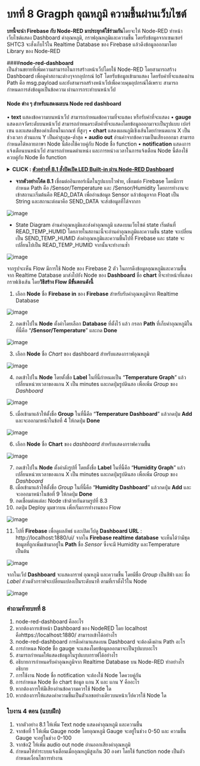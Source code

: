 # บทที่ 8 Gragph อุณหภูมิ ความชื้นผ่านเว็บไซต์

**บทนี้จะนำ Firebase กับ Node-RED มาประยุกต์ใช้ร่วมกัน**โดยจะให้ Node-RED ทำหน้าเว็บไซต์แสดง Dashboard ค่าอุณหภูมิ, กราฟอุณหภูมิและความชื้น โดยรับข้อมูลจากเซนเซอร์ SHTC3 จะสั่งเก็บไว้ใน Realtime Database ของ Firebase แล้วดึงข้อมูลออกมาโดย Library ของ Node-RED

####**node-red-dashboard**	
เป็นส่วนขยายที่เพิ่มความสามารถในการสร้างหน้าเว็ปโดยใช้ Node-RED โดยสามารถสร้าง Dashboard เพื่อดูค่าสถานะต่างๆจากอุปกรณ์ IoT โดยรับข้อมูลเข้ามาแสดง โดยรับค่าที่จะแสดงผ่าน Path คือ msg.payload และยังสามารถสร้างหน้าเว็ปเพื่อควบคุมอุปกรณ์ได้เพราะ สามารถกำหนดการส่งข้อมูลเป็นข้อความ ผ่านการกระทำบนหน้าเว็ป

#### **Node ต่าง ๆ สำหรับแสดงผลบน Node red dashboard**
•	**text** แสดงข้อความบนหน้าเว็ป สามารถกำหนดข้อความที่จะแสดง หรือรับค่าที่จะแสดง
•	**gauge** แสดงเกจวัดระดับบนหน้าเว็ป สามารถกำหนดระดับค่าที่จะแสดงโดยข้อมูลออกมาจะเป็นรูปแบบ เปอร์เซน และแสดงสีของค่าเตือนในเกณฑ์ ที่สูงๆ 
•	**chart** แสดงแผนภูมิเชิงเส้นโดยกำหนดแกน X เป็นช่วงเวลา ส่วนแกน Y เป็นค่าสูงสุด-ต่ำสุด 
•	**audio out** อ่านค่าจากข้อความเป็นเสียงออกมา สามารถกำหนดได้หลายภาษา Node นี้ต้องใช้ควบคู่กับ Node ชื่อ function
•	**notification** แสดงการแจ้งเตือนบนหน้าเว็ป สามารถกำหนดตำแหน่ง และการหน่วงเวลาในการแจ้งเตือน Node นี้ต้องใช้ควบคู่กับ Node ชื่อ function

**<details><summary>CLICK : <ins>ตัวอย่างที่ 8.1 สั่งปิดเปิด LED Built-in ผ่าน Node-RED Dashboard</ins></summary>**
<p>

```ruby
#include <Arduino.h>
#include "SHTC3.h"
#include <Firebase_ESP_Client.h> // Firebase library
#include <ESP8266WiFi.h>
#include "addons/TokenHelper.h" // Firebase token generation
#include "addons/RTDBHelper.h"  // Firebase Realtime Database helper
#define WIFI_SSID "xxxxx"
#define WIFI_PASSWORD "xxxxx"
#define API_KEY "xxxxx"         // API key ของ Firebase ที่ได้รับจากการสร้างโปรเจคใน Firebase Console
#define USER_EMAIL "xxxxx@xxxxx.xx"      // อีเมลของบัญชี Firebase ที่ใช้สำหรับเข้าสู่ระบบ
#define USER_PASSWORD "xxxxx"           // รหัสผ่านของบัญชี Firebase ที่ใช้สำหรับเข้าสู่ระบบ
#define DATABASE_URL "https://xxxxx.xxx/"      // URL ของ Firebase Realtime Database
void readTempHumid();                              // ฟังก์ชันสำหรับอ่านค่าอุณหภูมิและความชื้นจากเซ็นเซอร์
void sendDataToFirebase(String path, float value); // ฟังก์ชันสำหรับส่งค่าอุณหภูมิและความชื้นไปยัง Firebase
FirebaseData fbdo;          // Object สำหรับเก็บข้อมูลที่ได้จาก Firebase
FirebaseAuth auth;         // Object สำหรับเก็บข้อมูลการเข้าสู่ระบบ
FirebaseConfig config;       // Object สำหรับเก็บข้อมูลการเชื่อมต่อ Firebase
String uid;                        // ตัวแปรสำหรับเก็บค่า User ID
String databasePath;            // ตัวแปรสำหรับเก็บค่า path ของ Firebase Realtime Database
String tempPath;                    // ตัวแปรสำหรับเก็บค่า path ของ Firebase Realtime Database สำหรับอุณหภูมิ
String humPath;                    // ตัวแปรสำหรับเก็บค่า path ของ Firebase Realtime Database สำหรับความชื้น
SHTC3 shtc3(Wire);                                 
float temperature;                                
float humidity;                                   
const int READ_TEMP_HUMID = 0;
const int SEND_TEMP_HUMID = 1;
int state;
void initWiFi()
{
    WiFi.begin(WIFI_SSID, WIFI_PASSWORD);
    Serial.print("Connecting to WiFi ..");
    while (WiFi.status() != WL_CONNECTED)
    {
        Serial.print('.');
        delay(1000);
    }
    Serial.println(WiFi.localIP());
    Serial.println();
}
void setup()
{
    state = READ_TEMP_HUMID;
    Serial.begin(115200);
    Wire.begin();
    initWiFi();
    config.api_key = API_KEY; // ตั้งค่า API key
    auth.user.email = USER_EMAIL; // ตั้งค่าอีเมลของบัญชี Firebase
    auth.user.password = USER_PASSWORD; // ตั้งค่ารหัสผ่านของบัญชี Firebase
    config.database_url = DATABASE_URL; // ตั้งค่า URL ของ Firebase Realtime Database
    Firebase.reconnectWiFi(true); // ตั้งค่าให้ Firebase ทำการเชื่อมต่อ WiFi ใหม่เมื่อเกิดการตัดสัญญาณ
    fbdo.setResponseSize(4096); // ตั้งค่าขนาดของข้อมูลที่ Firebase ส่งกลับมาให้เก็บไว้ใน Object
    config.token_status_callback = tokenStatusCallback; // ตั้งค่า callback function สำหรับการตรวจสอบสถานะของ Firebase token
    config.max_token_generation_retry = 5; // ตั้งค่าจำนวนครั้งที่ Firebase จะทำการสร้าง token ใหม่หากเกิดข้อผิดพลาด
    Firebase.begin(&config, &auth); // เริ่มต้นการทำงานของ Firebase
    Serial.println("Getting User UID");
    // ตรวจสอบสถานะของ Firebase token ว่ามีการสร้าง token แล้วหรือยัง
    while ((auth.token.uid) == "")
    {
        Serial.print('.');
        delay(1000);
    }
    databasePath = "Sensor"; // ตั้งค่า path ของ Firebase Realtime Database
    tempPath = databasePath + "Temperature"; // ตั้งค่า path ของ Firebase Realtime Database สำหรับอุณหภูมิ
    humPath = databasePath + "Humidity";     // ตั้งค่า path ของ Firebase Realtime Database สำหรับความชื้น
}
void loop()
{
    switch (state)
    {
    case READ_TEMP_HUMID:
        readTempHumid();
        state = SEND_TEMP_HUMID;
        break;
    case SEND_TEMP_HUMID:
        sendDataToFirebase(tempPath, temperature); // ส่งค่าอุณหภูมิ และ path ไปยังฟังก์ชัน sendDataToFirebase
        sendDataToFirebase(humPath, humidity); // ส่งค่าความชื้น และ path ไปยังฟังก์ชัน sendDataToFirebase
        state = READ_TEMP_HUMID;
        break;
    }
}
void readTempHumid()
{
    shtc3.begin(true);
    shtc3.sample();
    // ถ้า Firebase พร้อมทำงาน จะเก็บค่าอุณหภูมิและความชื้น
    if (Firebase.ready())
    {
        delay(2000);
        temperature = shtc3.readTempC();
        humidity = shtc3.readHumidity();
    }
}
void sendDataToFirebase(String path, float value)
{
    // ถ้าส่งค่าไปยัง Firebase สำเร็จจะแสดงข้อความ "PASSED" และแสดง path และ type ของข้อมูลที่ Firebase ส่งกลับมา
    if (Firebase.RTDB.setFloat(&fbdo, path.c_str(), value))
    {
        Serial.print("Writing value: ");
        Serial.print(value);
        Serial.print(" on the following path: ");
        Serial.println(path);
        Serial.println("PASSED");
        Serial.println("PATH: " + fbdo.dataPath());
        Serial.println("TYPE: " + fbdo.dataType());
    }
    // ถ้าส่งค่าไปยัง Firebase ไม่สำเร็จจะแสดงข้อความ "FAILED" และแสดงเหตุผลที่เกิดข้อผิดพลาด
    else
    {
        Serial.println("FAILED");
        Serial.println("REASON: " + fbdo.errorReason());
    }
}
```
<p>
</details>

* **จากตัวอย่างโค้ด 8.1** เชื่อมต่ออินเทอร์เน็ตในรูปแบบไวฟาย, เชื่อมต่อ Firebase โดยมีการกำหนด Path คือ /Sensor/Temperature และ /Sensor/Humidity โดยการทำงานจะเข้าสถานะเริ่มต้นคือ READ_DATA เพื่ออ่านข้อมูล Sensor แล้วข้อมูลจาก Float เป็น String และสถานะต่อมาคือ SEND_DATA จะส่งข้อมูลที่ได้จากกา

![image](image/8.2-state-readSent-web.png)

* State Diagram อ่านค่าอุณหภูมิและส่งค่าอุณหภูมิ แสดงบนเว็บไซต์ state เริ่มต้นที่ READ_TEMP_HUMID โดยภายในสถานะนี้จะอ่านค่าอุณหภูมิและความชื้น state จะเปลี่ยนเป็น SEND_TEMP_HUMID ส่งค่าอุณหภูมิและความชื้นไปที่ Firebase และ state จะเปลี่ยนไปเป็น READ_TEMP_HUMID จากนั้นจะทำงานซ้ำ

![image](image/8.3-setNodeRED-shtc3.png)

จากรูปจะเห็น Flow มีการใช้ Node ของ Firebase 2 ตัว ในการดึงข้อมูลอุณหภูมิและความชื้น จาก Realtime Database มาส่งไปยัง Node ของ **Dashboard** ชื่อ **chart** ที่จะทำหน้าที่แสดงกราฟเชิงเส้น โดย**วิธีสร้าง Flow มีขั้นตอนดังนี้**

1.	เลือก **Node** ชื่อ **Firebase in** ของ **Firebase** สำหรับรับค่าอุณหภูมิจาก Realtime Database 

![image](image/8.4-NodeFirebase.png)

2.	กดเข้าไปใน **Node** ตั้งค่าโดยเลือก **Database** ที่ตั้งไว้ แล้ว กรอก **Path** ที่เก็บค่าอุณหภูมิในที่นี้คือ “**/Sensor/Temperature**” และกด **Done**

![image](image/8.5-SetNode.png)

3.	เลือก **Node** ชื่อ *Chart* ของ dashboard สำหรับแสดงกราฟอุณหภูมิ

![image](image/8.6-N_Chart.png)

4.	กดเข้าไปใน **Node** โดยตั้งชื่อ **Label** ในที่นี้กำหนดเป็น “**Temperature Graph**” แล้วเปลี่ยนหน่วยเวลาของแกน X เป็น minutes และกดปุ่มรูปดินสอ เพื่อเพิ่ม *Group* ของ *Dashboard*

![image](image/8.7-SetNodeChart.png)

5.	เมื่อเข้ามาแล้วให้ตั้งชื่อ **Group** ในที่นี้คือ “**Temperature Dashboard**” แล้วกดปุ่ม **Add** และจะออกมาหน้าในข้อที่ 4 ให้กดปุ่ม **Done**

![image](image/8.8-SetNode.png)

6.	เลือก **Node** ชื่อ **Chart** ของ *dashboard* สำหรับแสดงกราฟความชื้น

![image](image/8.9-SetNode.png)

7.	กดเข้าไปใน **Node** ตั้งค่าดังรูปที่ โดยตั้งชื่อ **Label** ในที่นี้คือ “**Humidity Graph**” แล้วเปลี่ยนหน่วยเวลาของแกน X เป็น minutes และกดปุ่มรูปดินสอ เพื่อเพิ่ม *Group* ของ *Dashboard*
8.	เมื่อเข้ามาแล้วให้ตั้งชื่อ *Group* ในที่นี้คือ “**Humidity Dashboard**” แล้วกดปุ่ม **Add** และจะออกมาหน้าในข้อที่ 9 ให้กดปุ่ม **Done**
9.	กดเชื่อมต่อแต่ละ Node เข้าด้วยกันตามรูปที่  8.3
10.	กดปุ่ม Deploy มุมขวาบน เพื่อเริ่มการทำงานของ Flow

![image](image/8.10-Deploy.png)

11.	ไปที่ **Firebase** เพื่อดูผลลัพธ์ และเปิดเว็ปดู **Dashboard URL** : http://localhost:1880/ui/
จากใน **Firebase realtime database** จะเห็นได้ว่ามีชุดข้อมูลที่ถูกเพิ่มเข้ามาอยู่ใน **Path** ชื่อ *Sensor* ซึ่งจะมี Humidity และTemperature เป็นต้น

![image](image/8.11-realDB.png)

จากในเว็ป **Dashboard** จะแสดงกราฟ อุณหภูมิ และความชื้น โดยมีชื่อ *Group* เป็นสีฟ้า และ ชื่อ *Label* ส่วนตัวกราฟจะเปลี่ยนแปลงเป็นระดับนาที ตามที่เราตั้งไว้ใน Node

![image](image/8.12-GrapDashboard.png)

### คำถามท้ายบทที่ 8
1.	node-red-dashboard คืออะไร
2.	หากต้องการเข้าหน้า Dashboard ของ NodeRED โดย localhost คือhttps://localhost:1880/ สามารถเข้าได้อย่างไร
3.	node-red-dashboard การดึงค่ามาแสดงบน Dashboard จะต้องดึงผ่าน Path อะไร
4.	การกำหนด Node ชื่อ gauge จะแสดงโดยข้อมูลออกมาจะเป็นรูปแบบอะไร
5.	สามารถกำหนดให้แสดงข้อมูลในรูปแบบกราฟได้อย่างไร
6.	อธิบายการกำหนดรับค่าอุณหภูมิจาก Realtime Database บน Node-RED ทำอย่างไร อธิบาย
7.	การใช้งาน Node ชื่อ notification จะต้องใช้ Node ใดควบคู่กัน
8.	การกำหนด Node ชื่อ chart ข้อมูล แกน X และ แกน Y คืออะไร
9.	หากต้องการให้มีเสียงอ่านข้อความควรใช้ Node ใด
10.	หากต้องการให้แสดงค่าความชื้นเป็นตัวเลขอย่างเดียวบนหน้าเว็ปควรใช้ Node ใด

### ใบงาน 4 ตอน (แบบฝึก)
1)	จากตัวอย่าง 8.1 ให้เพิ่ม Text node แสดงค่าอุณหภูมิ และความชื้น
2)	จากข้อที่ 1 ให้เพิ่ม Gauge node โดยอุณหภูมิ Gauge จะอยู่ในช่วง 0-50 และ ความชื้น Gauge จะอยู่ในช่วง 0-100
3)	จากข้อ2 ให้เพิ่ม audio out node อ่านออกเสียงค่าอุณหภูมิ
4)	กำหนดให้ทำระบบแจ้งเตือนเมื่ออุณหภูมิสูงเกิน 30 องศา โดยใช้ function node เป็นตัวกำหนดเงื่อนไขการทำงาน

